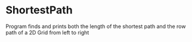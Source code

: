 # ShortestPath
Program finds and prints both the length of the shortest path and the row path of a 2D Grid from left to right 
